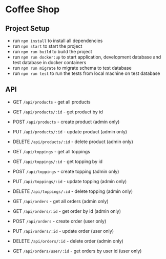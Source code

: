# Coffee Shop

## Project Setup

- run `npm install` to install all dependencies
- run `npm start` to start the project
- run `npm run build` to build the project
- run `npm run docker:up` to start application, development database and test database in docker containers
- run `npm run migrate` to migrate schema to test database
- run `npm run test` to run the tests from local machine on test database

## API

- GET `/api/products` - get all products
- GET `/api/products/:id` - get product by id
- POST `/api/products` - create product (admin only)
- PUT `/api/products/:id` - update product (admin only)
- DELETE `/api/products/:id` - delete product (admin only)

- GET `/api/toppings` - get all toppings
- GET `/api/toppings/:id` - get topping by id
- POST `/api/toppings` - create topping (admin only)
- PUT `/api/toppings/:id` - update topping (admin only)
- DELETE `/api/toppings/:id` - delete topping (admin only)

- GET `/api/orders` - get all orders (admin only)
- GET `/api/orders/:id` - get order by id (admin only)
- POST `/api/orders` - create order (user only)
- PUT `/api/orders/:id` - update order (user only)
- DELETE `/api/orders/:id` - delete order (admin only)
- GET `/api/orders/user/:id` - get orders by user id (user only)
